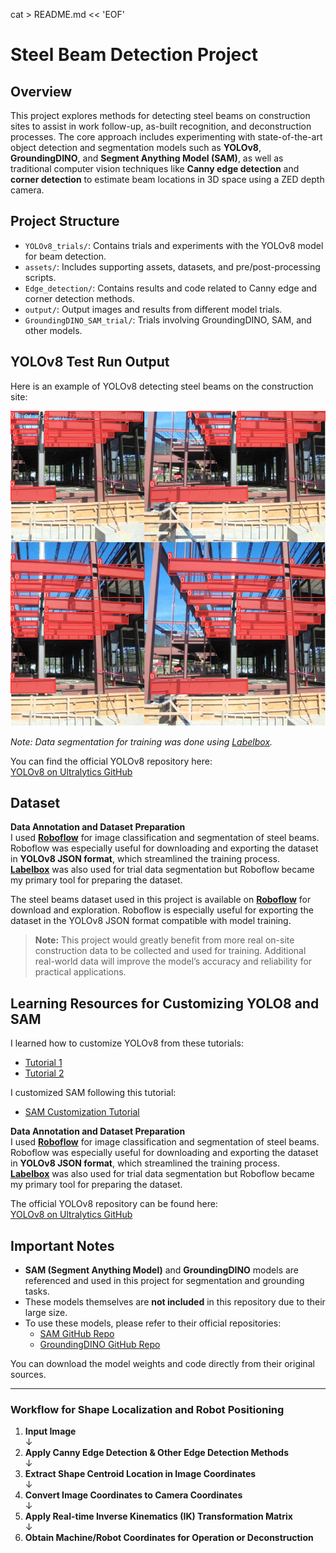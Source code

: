 cat > README.md << 'EOF'
# Steel Beam Detection Project

## Overview

This project explores methods for detecting steel beams on construction sites to assist in work follow-up, as-built recognition, and deconstruction processes. The core approach includes experimenting with state-of-the-art object detection and segmentation models such as **YOLOv8**, **GroundingDINO**, and **Segment Anything Model (SAM)**, as well as traditional computer vision techniques like **Canny edge detection** and **corner detection** to estimate beam locations in 3D space using a ZED depth camera.

## Project Structure

- `YOLOv8_trials/`: Contains trials and experiments with the YOLOv8 model for beam detection.
- `assets/`: Includes supporting assets, datasets, and pre/post-processing scripts.
- `Edge_detection/`: Contains results and code related to Canny edge and corner detection methods.
- `output/`: Output images and results from different model trials.
- `GroundingDINO_SAM_trial/`: Trials involving GroundingDINO, SAM, and other models.

## YOLOv8 Test Run Output

Here is an example of YOLOv8 detecting steel beams on the construction site:

![YOLOv8 Steel Beam Test Run Output](/output/YOLO8_results/test_run/train_batch0.jpg)

*Note: Data segmentation for training was done using [Labelbox](https://labelbox.com/).*

You can find the official YOLOv8 repository here:  
[YOLOv8 on Ultralytics GitHub](https://github.com/ultralytics/ultralytics)


## Dataset

**Data Annotation and Dataset Preparation**  
I used **[Roboflow](https://roboflow.com/)** for image classification and segmentation of steel beams. Roboflow was especially useful for downloading and exporting the dataset in **YOLOv8 JSON format**, which streamlined the training process.  
**[Labelbox](https://labelbox.com/)** was also used for trial data segmentation but Roboflow became my primary tool for preparing the dataset.

The steel beams dataset used in this project is available on **[Roboflow](https://app.roboflow.com/radwa/steel-beams-7f1rm/browse?queryText=&pageSize=50&startingIndex=0&browseQuery=true)** for download and exploration. Roboflow is especially useful for exporting the dataset in the YOLOv8 JSON format compatible with model training.

> **Note:** This project would greatly benefit from more real on-site construction data to be collected and used for training. Additional real-world data will improve the model’s accuracy and reliability for practical applications.

## Learning Resources for Customizing YOLO8 and SAM

I learned how to customize YOLOv8 from these tutorials:  
- [Tutorial 1](https://www.youtube.com/watch?v=ytlhMAF6ok0&t=771s)  
- [Tutorial 2](https://www.youtube.com/watch?v=JQ_RRcHLKFc)  

I customized SAM following this tutorial:  
- [SAM Customization Tutorial](https://www.youtube.com/watch?v=83tnWs_YBRQ&t=1285s)  

**Data Annotation and Dataset Preparation**  
I used **[Roboflow](https://roboflow.com/)** for image classification and segmentation of steel beams. Roboflow was especially useful for downloading and exporting the dataset in **YOLOv8 JSON format**, which streamlined the training process.  
**[Labelbox](https://labelbox.com/)** was also used for trial data segmentation but Roboflow became my primary tool for preparing the dataset.


The official YOLOv8 repository can be found here:  
[YOLOv8 on Ultralytics GitHub](https://github.com/ultralytics/ultralytics)

## Important Notes

- **SAM (Segment Anything Model)** and **GroundingDINO** models are referenced and used in this project for segmentation and grounding tasks.  
- These models themselves are **not included** in this repository due to their large size.  
- To use these models, please refer to their official repositories:  
  - [SAM GitHub Repo](https://github.com/facebookresearch/segment-anything)  
  - [GroundingDINO GitHub Repo](https://github.com/IDEA-Research/GroundingDINO)  

You can download the model weights and code directly from their original sources.

---

### Workflow for Shape Localization and Robot Positioning

1. **Input Image**  
   ↓  
2. **Apply Canny Edge Detection & Other Edge Detection Methods**  
   ↓  
3. **Extract Shape Centroid Location in Image Coordinates**  
   ↓  
4. **Convert Image Coordinates to Camera Coordinates**  
   ↓  
5. **Apply Real-time Inverse Kinematics (IK) Transformation Matrix**  
   ↓  
6. **Obtain Machine/Robot Coordinates for Operation or Deconstruction**






